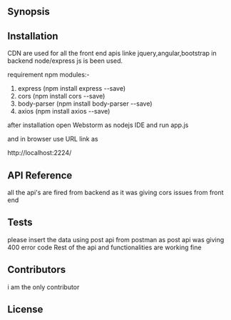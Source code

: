 ## Synopsis




## Installation

CDN are used for all the front end apis linke jquery,angular,bootstrap
in backend node/express js is been used.

requirement npm modules:-
1. express (npm install express --save)
2. cors    (npm install cors --save)
3. body-parser  (npm install body-parser --save)
4. axios   (npm install axios --save)

after installation open Webstorm as nodejs IDE and run app.js

and in browser use URL link as 

http://localhost:2224/


## API Reference

all the api's are fired from backend as it was giving cors issues from front end

## Tests

please insert the data using post api from postman as post api was giving 400 error code
Rest of the api and functionalities are working fine

## Contributors

i am the only contributor

## License

